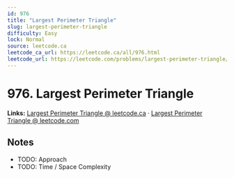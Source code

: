 ```yaml
--- 
id: 976
title: "Largest Perimeter Triangle"
slug: largest-perimeter-triangle
difficulty: Easy
lock: Normal
source: leetcode.ca
leetcode_ca_url: https://leetcode.ca/all/976.html
leetcode_url: https://leetcode.com/problems/largest-perimeter-triangle/
---
```


# 976. Largest Perimeter Triangle

**Links:** [Largest Perimeter Triangle @ leetcode.ca](https://leetcode.ca/all/976.html) · [Largest Perimeter Triangle @ leetcode.com](https://leetcode.com/problems/largest-perimeter-triangle/)

## Notes
- TODO: Approach
- TODO: Time / Space Complexity
